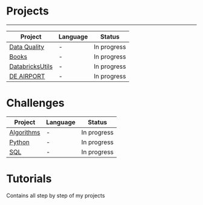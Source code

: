 # Projects 
 --------------------------------------------------
| Project | Language | Status |
| ------- | -------- | ------ |
| [Data Quality](https://github.com/Fernandaraujo/DataQuality) | - | In progress |
| [Books](https://github.com/Fernandaraujo/Books) | - | In progress |
| [DatabricksUtils](https://github.com/Fernandaraujo/DatabricksUtils) | - | In progress |
| [DE AIRPORT](https://github.com/Fernandaraujo/de_airport) | - | In progress |


# Challenges

| Project | Language | Status |
| ------- | -------- | ------ |
| [Algorithms](https://github.com/Fernandaraujo/30days) | - | In progress |
| [Python](https://github.com/Fernandaraujo/30days) | - | In progress |
| [SQL]((https://github.com/Fernandaraujo/leetcode-sql)) | - | In progress |




 # Tutorials 
 Contains all step by step of my projects
